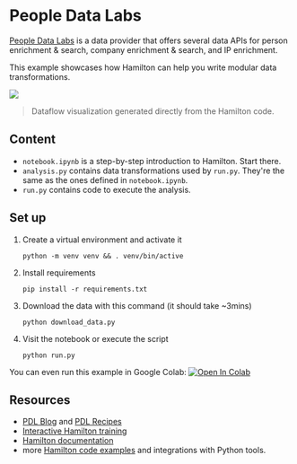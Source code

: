 # People Data Labs

[People Data Labs](https://www.peopledatalabs.com/) is a data provider that offers several data APIs for person enrichment & search, company enrichment & search, and IP enrichment.

This example showcases how Hamilton can help you write modular data transformations.

![](all_functions.png)
> Dataflow visualization generated directly from the Hamilton code.

## Content
- `notebook.ipynb` is a step-by-step introduction to Hamilton. Start there.
- `analysis.py` contains data transformations used by `run.py`. They're the same as the ones defined in `notebook.ipynb`.
- `run.py` contains code to execute the analysis.


## Set up
1. Create a virtual environment and activate it
    ```console
    python -m venv venv && . venv/bin/active
    ```

2. Install requirements
    ```console
    pip install -r requirements.txt
    ```

3. Download the data with this command (it should take ~3mins)
    ```console
    python download_data.py
    ```

4. Visit the notebook or execute the script
    ```console
    python run.py
    ```

You can even run this example in Google Colab:
[![Open In Colab](https://colab.research.google.com/assets/colab-badge.svg)
](https://colab.research.google.com/github/dagworks-inc/hamilton/blob/main/examples/people_data_labs/notebook.ipynb)



## Resources
- [PDL Blog](https://blog.peopledatalabs.com/) and [PDL Recipes](https://docs.peopledatalabs.com/recipes)
- [Interactive Hamilton training](https://www.tryhamilton.dev/hamilton-basics/jumping-in)
- [Hamilton documentation](https://hamilton.dagworks.io/en/latest/concepts/node/)
- more [Hamilton code examples](https://github.com/apache/hamilton/tree/main/examples) and integrations with Python tools.
